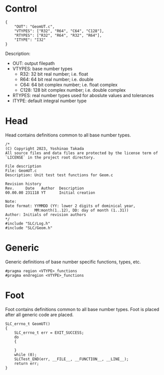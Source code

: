 # Control
```
{
    "OUT": "GeomUT.c",
    "VTYPES": ["R32", "R64", "C64", "C128"],
    "RTYPES": ["R32", "R64", "R32", "R64"],
    "ITYPE": "I32"
}
```
Description:
* OUT: output filepath
* VTYPES: base number types
    - R32: 32 bit real number; i.e. float
    - R64: 64 bit real number; i.e. double
    - C64: 64 bit complex number; i.e. float complex
    - C128: 128 bit complex number; i.e. double complex
* RTYPES: real number types used for aboslute values and tolerances
* ITYPE: default integral number type
# Head
Head contains definitions common to all base number types.
```
/*
(C) Copyright 2023, Yoshinao Takada
All source files and data files are protected by the license term of
`LICENSE` in the project root directory.

File description
File: GeomUT.c
Description: Unit test test functions for Geom.c

Revision history
Rev.     Date   Author  Description
00.00.00 231118 YT      Initial creation

Note:
Date format: YYMMDD (YY: lower 2 digits of dominical year, 
             MM:month(1..12), DD: day of month (1..31))
Author: Initials of revision authors
*/
#include "SLC/Log.h"
#include "SLC/Geom.h"
```
# Generic
Generic definitions of base number specific functions, types, etc.
```
#pragma region <VTYPE>_functions
#pragma endregion <VTYPE>_functions
```
# Foot
Foot contains definitions common to all base number types.
Foot is placed after all generic code are placed.
```
SLC_errno_t GeomUT()
{
    SLC_errno_t err = EXIT_SUCCESS;
    do
    {

    }
    while (0);
    SLCTest_END(err, __FILE__, __FUNCTION__, __LINE__);
    return err;
}
```
